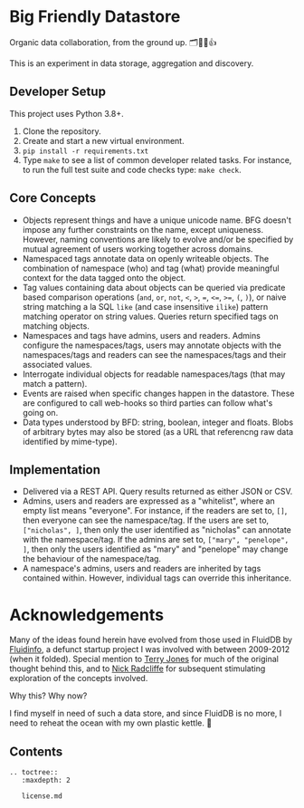 # Big Friendly Datastore

Organic data collaboration, from the ground up. 🗂🚀🤔👍

This is an experiment in data storage, aggregation and discovery.

## Developer Setup

This project uses Python 3.8+.

1. Clone the repository.
2. Create and start a new virtual environment.
3. `pip install -r requirements.txt`
4. Type `make` to see a list of common developer related tasks. For instance,
   to run the full test suite and code checks type: `make check`.

## Core Concepts

* Objects represent things and have a unique unicode name. BFG doesn't impose
  any further constraints on the name, except uniqueness. However, naming
  conventions are likely to evolve and/or be specified by mutual agreement of
  users working together across domains.
* Namespaced tags annotate data on openly writeable objects. The
  combination of namespace (who) and tag (what) provide meaningful context
  for the data tagged onto the object.
* Tag values containing data about objects can be queried via predicate based
  comparison operations (`and`, `or`, `not`, `<`, `>`, `=`, `<=`, `>=`, `(`,
  `)`), or naive string matching a la SQL `like` (and case insensitive `ilike`)
  pattern matching operator on string values. Queries return specified tags on
  matching objects.
* Namespaces and tags have admins, users and readers. Admins configure
  the namespaces/tags, users may annotate objects with the namespaces/tags and
  readers can see the namespaces/tags and their associated values.
* Interrogate individual objects for readable namespaces/tags (that may match
  a pattern).
* Events are raised when specific changes happen in the datastore. These are 
  configured to call web-hooks so third parties can follow what's going on.
* Data types understood by BFD: string, boolean, integer and floats. Blobs of
  arbitrary bytes may also be stored (as a URL that referencng raw data
  identified by mime-type).

## Implementation

* Delivered via a REST API. Query results returned as either JSON or CSV.
* Admins, users and readers are expressed as a "whitelist", where an empty list
  means "everyone". For instance, if the readers are set to, `[]`, then
  everyone can see the namespace/tag. If the users are set to,
  `["nicholas", ]`, then only the user identified as "nicholas" can annotate
  with the namespace/tag. If the admins are set to, `["mary", "penelope", ]`,
  then only the users identified as "mary" and "penelope" may change the
  behaviour of the namespace/tag.
* A namespace's admins, users and readers are inherited by tags contained
  within. However, individual tags can override this inheritance.

# Acknowledgements

Many of the ideas found herein have evolved from those used in FluidDB by
[Fluidinfo](https://fluidinfo.com/), a defunct startup project I was involved
with between 2009-2012 (when it folded). Special mention to
[Terry Jones](https://github.com/terrycojones) for much of the original thought
behind this, and to [Nick Radcliffe](https://github.com/njr0) for subsequent
stimulating exploration of the concepts involved.

Why this? Why now?

I find myself in need of such a data store, and since FluidDB is no more, I
need to reheat the ocean with my own plastic kettle. 🤨

## Contents
```eval_rst
.. toctree::
   :maxdepth: 2

   license.md
```
